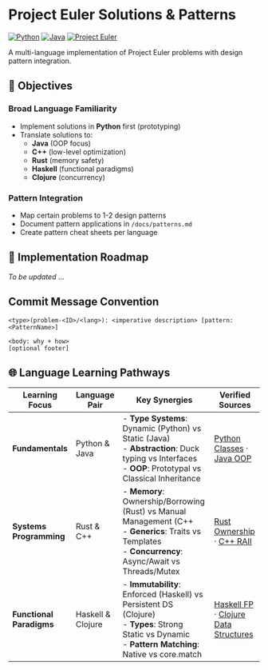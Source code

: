# Project Euler Solutions & Patterns

[![Python](https://img.shields.io/badge/Python-3.13%2B-blue)](https://python.org)
[![Java](https://img.shields.io/badge/Java-17%2B-orange)](https://java.com)
[![Project Euler](https://img.shields.io/badge/Project_Euler-Problems-blueviolet)](https://projecteuler.net)

A multi-language implementation of Project Euler problems with design pattern integration. 

## 🎯 Objectives

### Broad Language Familiarity
- Implement solutions in **Python** first (prototyping)
- Translate solutions to:
  - **Java** (OOP focus)
  - **C++** (low-level optimization)
  - **Rust** (memory safety)
  - **Haskell** (functional paradigms)
  - **Clojure** (concurrency)

### Pattern Integration
- Map certain problems to 1-2 design patterns
- Document pattern applications in `/docs/patterns.md`
- Create pattern cheat sheets per language

## 📌 Implementation Roadmap

*To be updated* ...

## Commit Message Convention
````
<type>(problem-<ID>/<lang>): <imperative description> [pattern: <PatternName>]

<body: why + how>
[optional footer]
````
## 🌐 Language Learning Pathways

| Learning Focus       | Language Pair      | Key Synergies                                                                                          | Verified Sources                                                                 |
|----------------------|--------------------|--------------------------------------------------------------------------------------------------------|----------------------------------------------------------------------------------|
| **Fundamentals**     | Python & Java      | - **Type Systems**: Dynamic (Python) vs Static (Java) <br> - **Abstraction**: Duck typing vs Interfaces <br> - **OOP**: Prototypal vs Classical Inheritance | [Python Classes](https://docs.python.org/3/tutorial/classes.html) · [Java OOP](https://docs.oracle.com/javase/tutorial/java/concepts/) |
| **Systems Programming** | Rust & C++      | - **Memory**: Ownership/Borrowing (Rust) vs Manual Management (C++<br> - **Generics**: Traits vs Templates <br> - **Concurrency**: Async/Await vs Threads/Mutex | [Rust Ownership](https://doc.rust-lang.org/book/ch04-01-what-is-ownership.html) · [C++ RAII](https://en.cppreference.com/w/cpp/language/raii) |
| **Functional Paradigms** | Haskell & Clojure | - **Immutability**: Enforced (Haskell) vs Persistent DS (Clojure) <br> - **Types**: Strong Static vs Dynamic <br> - **Pattern Matching**: Native vs core.match | [Haskell FP](https://wiki.haskell.org/Functional_programming) · [Clojure Data Structures](https://clojure.org/reference/data_structures) |

